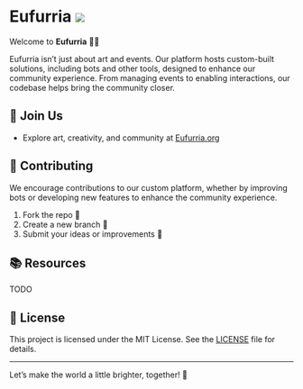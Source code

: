# Eufurria ![](/assets/logo.png)

Welcome to **Eufurria** 🐾✨

Eufurria isn’t just about art and events. 
Our platform hosts custom-built solutions, including bots and other tools, designed to enhance our community experience.
From managing events to enabling interactions, our codebase helps bring the community closer.

## 💬 Join Us

- Explore art, creativity, and community at [Eufurria.org](https://eufurria.org)

## 🤝 Contributing

We encourage contributions to our custom platform, whether by improving bots or developing new features to enhance the community experience.

1. Fork the repo 🐾
2. Create a new branch 🎨
3. Submit your ideas or improvements 🦄

## 📚 Resources

TODO

## 🐾 License

This project is licensed under the MIT License. See the [LICENSE](LICENSE) file for details.

---

Let’s make the world a little brighter, together! 🌈

